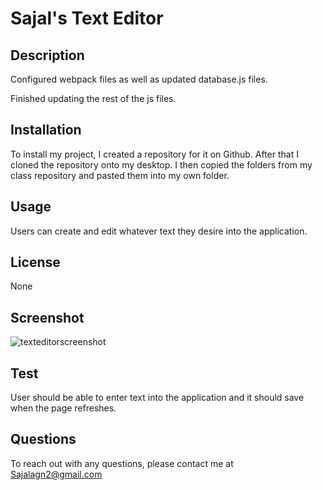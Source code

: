 # Sajal's Text Editor

## Description
Configured webpack files as well as updated database.js files.

Finished updating the rest of the js files.

## Installation
To install my project, I created a repository for it on Github. After that I cloned the repository onto my desktop. I then copied the folders from my class repository and pasted them into my own folder.

## Usage 
Users can create and edit whatever text they desire into the application.

## License
None

## Screenshot

![texteditorscreenshot](https://user-images.githubusercontent.com/98942793/182978011-c96db3c1-939c-4c24-a02b-cd7d9f541f2b.JPG)



## Test
User should be able to enter text into the application and it should save when the page refreshes.

## Questions
To reach out with any questions, please contact me at Sajalagn2@gmail.com
